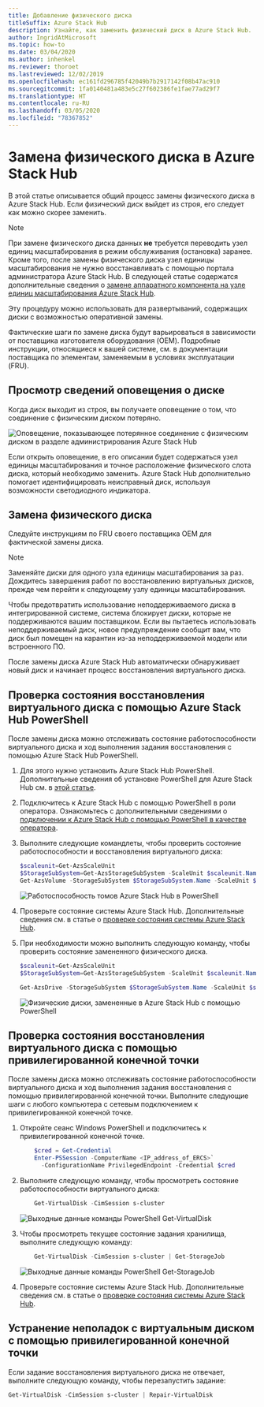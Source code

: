 ```yaml
---
title: Добавление физического диска
titleSuffix: Azure Stack Hub
description: Узнайте, как заменить физический диск в Azure Stack Hub.
author: IngridAtMicrosoft
ms.topic: how-to
ms.date: 03/04/2020
ms.author: inhenkel
ms.reviewer: thoroet
ms.lastreviewed: 12/02/2019
ms.openlocfilehash: ec161fd296785f42049b7b2917142f08b47ac910
ms.sourcegitcommit: 1fa0140481a483e5c27f602386fe1fae77ad29f7
ms.translationtype: HT
ms.contentlocale: ru-RU
ms.lasthandoff: 03/05/2020
ms.locfileid: "78367852"
---
```

# <a name="replace-a-physical-disk-in-azure-stack-hub"></a>Замена физического диска в Azure Stack Hub

В этой статье описывается общий процесс замены физического диска в Azure Stack Hub. Если физический диск выйдет из строя, его следует как можно скорее заменить.

> [!Note]  
> При замене физического диска данных **не** требуется переводить узел единиц масштабирования в режим обслуживания (остановка) заранее. Кроме того, после замены физического диска узел единицы масштабирования не нужно восстанавливать с помощью портала администратора Azure Stack Hub. В следующей статье содержатся дополнительные сведения о [замене аппаратного компонента на узле единиц масштабирования Azure Stack Hub](azure-stack-replace-component.md).

Эту процедуру можно использовать для развертываний, содержащих диски с возможностью оперативной замены.

Фактические шаги по замене диска будут варьироваться в зависимости от поставщика изготовителя оборудования (OEM). Подробные инструкции, относящиеся к вашей системе, см. в документации поставщика по элементам, заменяемым в условиях эксплуатации (FRU).

## <a name="review-disk-alert-information"></a>Просмотр сведений оповещения о диске
Когда диск выходит из строя, вы получаете оповещение о том, что соединение с физическим диском потеряно.

![Оповещение, показывающее потерянное соединение с физическим диском в разделе администрирования Azure Stack Hub](media/azure-stack-replace-disk/DiskAlert.png)

Если открыть оповещение, в его описании будет содержаться узел единицы масштабирования и точное расположение физического слота диска, который необходимо заменить. Azure Stack Hub дополнительно помогает идентифицировать неисправный диск, используя возможности светодиодного индикатора.

## <a name="replace-the-physical-disk"></a>Замена физического диска

Следуйте инструкциям по FRU своего поставщика OEM для фактической замены диска.

> [!note]
> Заменяйте диски для одного узла единицы масштабирования за раз. Дождитесь завершения работ по восстановлению виртуальных дисков, прежде чем перейти к следующему узлу единицы масштабирования.

Чтобы предотвратить использование неподдерживаемого диска в интегрированной системе, система блокирует диски, которые не поддерживаются вашим поставщиком. Если вы пытаетесь использовать неподдерживаемый диск, новое предупреждение сообщит вам, что диск был помещен на карантин из-за неподдерживаемой модели или встроенного ПО.

После замены диска Azure Stack Hub автоматически обнаруживает новый диск и начинает процесс восстановления виртуального диска.

## <a name="check-the-status-of-virtual-disk-repair-using-azure-stack-hub-powershell"></a>Проверка состояния восстановления виртуального диска с помощью Azure Stack Hub PowerShell

После замены диска можно отслеживать состояние работоспособности виртуального диска и ход выполнения задания восстановления с помощью Azure Stack Hub PowerShell.

1. Для этого нужно установить Azure Stack Hub PowerShell. Дополнительные сведения об установке PowerShell для Azure Stack Hub см. в [этой статье](azure-stack-powershell-install.md).
2. Подключитесь к Azure Stack Hub с помощью PowerShell в роли оператора. Ознакомьтесь с дополнительными сведениями о [подключении к Azure Stack Hub с помощью PowerShell в качестве оператора](azure-stack-powershell-configure-admin.md).
3. Выполните следующие командлеты, чтобы проверить состояние работоспособности и восстановления виртуального диска:

    ```powershell  
    $scaleunit=Get-AzsScaleUnit
    $StorageSubSystem=Get-AzsStorageSubSystem -ScaleUnit $scaleunit.Name
    Get-AzsVolume -StorageSubSystem $StorageSubSystem.Name -ScaleUnit $scaleunit.name | Select-Object VolumeLabel, OperationalStatus, RepairStatus
    ```

    ![Работоспособность томов Azure Stack Hub в PowerShell](media/azure-stack-replace-disk/get-azure-stack-volumes-health.png)

4. Проверьте состояние системы Azure Stack Hub. Дополнительные сведения см. в статье о [проверке состояния системы Azure Stack Hub](azure-stack-diagnostic-test.md).
5. При необходимости можно выполнить следующую команду, чтобы проверить состояние замененного физического диска.

    ```powershell  
    $scaleunit=Get-AzsScaleUnit
    $StorageSubSystem=Get-AzsStorageSubSystem -ScaleUnit $scaleunit.Name

    Get-AzsDrive -StorageSubSystem $StorageSubSystem.Name -ScaleUnit $scaleunit.name | Sort-Object StorageNode,MediaType,PhysicalLocation | Format-Table Storagenode, Healthstatus, PhysicalLocation, Model, MediaType,  CapacityGB, CanPool, CannotPoolReason
    ```

    ![Физические диски, замененные в Azure Stack Hub с помощью PowerShell](media/azure-stack-replace-disk/check-replaced-physical-disks-azure-stack.png)

## <a name="check-the-status-of-virtual-disk-repair-using-the-privileged-endpoint"></a>Проверка состояния восстановления виртуального диска с помощью привилегированной конечной точки

После замены диска можно отслеживать состояние работоспособности виртуального диска и ход выполнения задания восстановления с помощью привилегированной конечной точки. Выполните следующие шаги с любого компьютера с сетевым подключением к привилегированной конечной точке.

1. Откройте сеанс Windows PowerShell и подключитесь к привилегированной конечной точке.

    ```powershell
        $cred = Get-Credential
        Enter-PSSession -ComputerName <IP_address_of_ERCS>`
          -ConfigurationName PrivilegedEndpoint -Credential $cred
    ```
  
2. Выполните следующую команду, чтобы просмотреть состояние работоспособности виртуального диска:

    ```powershell
        Get-VirtualDisk -CimSession s-cluster
    ```

   ![Выходные данные команды PowerShell Get-VirtualDisk](media/azure-stack-replace-disk/GetVirtualDiskOutput.png)

3. Чтобы просмотреть текущее состояние задания хранилища, выполните следующую команду:

    ```powershell
        Get-VirtualDisk -CimSession s-cluster | Get-StorageJob
    ```

    ![Выходные данные команды PowerShell Get-StorageJob](media/azure-stack-replace-disk/GetStorageJobOutput.png)

4. Проверьте состояние системы Azure Stack Hub. Дополнительные сведения см. в статье о [проверке состояния системы Azure Stack Hub](azure-stack-diagnostic-test.md).

## <a name="troubleshoot-virtual-disk-repair-using-the-privileged-endpoint"></a>Устранение неполадок с виртуальным диском с помощью привилегированной конечной точки

Если задание восстановления виртуального диска не отвечает, выполните следующую команду, чтобы перезапустить задание:

```powershell
Get-VirtualDisk -CimSession s-cluster | Repair-VirtualDisk
```
